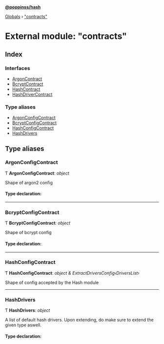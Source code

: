 **[@poppinss/hash](../README.md)**

[Globals](../README.md) › ["contracts"](_contracts_.md)

# External module: "contracts"

## Index

### Interfaces

* [ArgonContract](../interfaces/_contracts_.argoncontract.md)
* [BcryptContract](../interfaces/_contracts_.bcryptcontract.md)
* [HashContract](../interfaces/_contracts_.hashcontract.md)
* [HashDriverContract](../interfaces/_contracts_.hashdrivercontract.md)

### Type aliases

* [ArgonConfigContract](_contracts_.md#argonconfigcontract)
* [BcryptConfigContract](_contracts_.md#bcryptconfigcontract)
* [HashConfigContract](_contracts_.md#hashconfigcontract)
* [HashDrivers](_contracts_.md#hashdrivers)

## Type aliases

###  ArgonConfigContract

Ƭ **ArgonConfigContract**: *object*

Shape of argon2 config

#### Type declaration:

___

###  BcryptConfigContract

Ƭ **BcryptConfigContract**: *object*

Shape of bcrypt config

#### Type declaration:

___

###  HashConfigContract

Ƭ **HashConfigContract**: *object & ExtractDriversConfig‹DriversList›*

Shape of config accepted by the Hash module

___

###  HashDrivers

Ƭ **HashDrivers**: *object*

A list of default hash drivers. Upon extending, do make
sure to extend the given type aswell.

#### Type declaration: